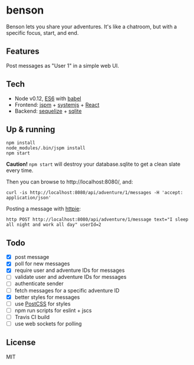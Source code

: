 benson
======

Benson lets you share your adventures. It's like a chatroom, but with a specific focus, start, and end.

## Features

Post messages as "User 1" in a simple web UI.

## Tech

- Node v0.12, [ES6](https://github.com/lukehoban/es6features) with [babel](http://babeljs.io/)
- Frontend: [jspm](http://jspm.io/) + [systemjs](https://github.com/systemjs/systemjs) + [React](https://github.com/facebook/react)
- Backend: [sequelize](http://sequelize.readthedocs.org/en/latest/) + [sqlite](https://github.com/mapbox/node-sqlite3)

## Up & running

```
npm install
node_modules/.bin/jspm install
npm start
```

**Caution!** `npm start` will destroy your database.sqlite to get a clean slate every time.

Then you can browse to http://localhost:8080/, and:

```
curl -is http://localhost:8080/api/adventure/1/messages -H 'accept: application/json'
```

Posting a message with [httpie](https://github.com/jakubroztocil/httpie):

```
http POST http://localhost:8080/api/adventure/1/message text="I sleep all night and work all day" userId=2
```

## Todo

- [x] post message
- [x] poll for new messages
- [x] require user and adventure IDs for messages
- [ ] validate user and adventure IDs for messages
- [ ] authenticate sender
- [ ] fetch messages for a specific adventure ID
- [x] better styles for messages
- [ ] use [PostCSS](https://www.google.fi/url?sa=t&rct=j&q=&esrc=s&source=web&cd=1&cad=rja&uact=8&ved=0CCAQFjAA&url=https%3A%2F%2Fgithub.com%2Fpostcss%2Fpostcss&ei=lGg7Va-fMuXmyQOHiYC4BA&usg=AFQjCNEteYqCgL4rno4I2giUMwPbX7T5qQ&sig2=OsIqF15mbDHdtlwfdbpHsw&bvm=bv.91665533,d.bGQ) for styles
- [ ] npm run scripts for eslint + jscs
- [ ] Travis CI build
- [ ] use web sockets for polling

## License

MIT
